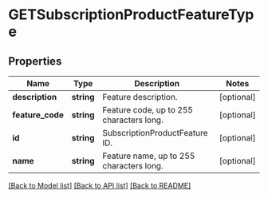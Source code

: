 # GETSubscriptionProductFeatureType

## Properties
Name | Type | Description | Notes
------------ | ------------- | ------------- | -------------
**description** | **string** | Feature description. | [optional] 
**feature_code** | **string** | Feature code, up to 255 characters long. | [optional] 
**id** | **string** | SubscriptionProductFeature ID. | [optional] 
**name** | **string** | Feature name, up to 255 characters long. | [optional] 

[[Back to Model list]](../README.md#documentation-for-models) [[Back to API list]](../README.md#documentation-for-api-endpoints) [[Back to README]](../README.md)


